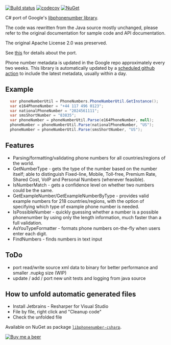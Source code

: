 [![Build status](https://ci.appveyor.com/api/projects/status/76abbk0qveot0mbo/branch/main?svg=true)](https://ci.appveyor.com/project/twcclegg/libphonenumber-csharp/branch/main)
[![codecov](https://codecov.io/gh/twcclegg/libphonenumber-csharp/branch/main/graph/badge.svg)](https://codecov.io/gh/twcclegg/libphonenumber-csharp)
[![NuGet](https://img.shields.io/nuget/dt/libphonenumber-csharp.svg)](https://www.nuget.org/packages/libphonenumber-csharp/)

C# port of Google's [libphonenumber library](https://github.com/google/libphonenumber).

The code was rewritten from the Java source mostly unchanged, please refer to the original documentation for sample code and API documentation.

The original Apache License 2.0 was preserved.

See [this](https://github.com/twcclegg/libphonenumber-csharp/blob/main/csharp/README.txt "csharp/README.txt") for details about the port.

Phone number metadata is updated in the Google repo approximately every two weeks. This library is automatically updated by a [scheduled github action](https://github.com/twcclegg/libphonenumber-csharp/actions/workflows/create_new_release_on_new_metadata_update.yml) to include the latest metadata, usually within a day.

## Example

```cs
  var phoneNumberUtil = PhoneNumbers.PhoneNumberUtil.GetInstance();
  var e164PhoneNumber = "+44 117 496 0123";
  var nationalPhoneNumber = "2024561111";
  var smsShortNumber = "83835";
  var phoneNumber = phoneNumberUtil.Parse(e164PhoneNumber, null);
  phoneNumber = phoneNumberUtil.Parse(nationalPhoneNumber, "US");
  phoneNumber = phoneNumberUtil.Parse(smsShortNumber, "US");
```

## Features

  * Parsing/formatting/validating phone numbers for all countries/regions of the world.
  * GetNumberType - gets the type of the number based on the number itself; able to distinguish Fixed-line, Mobile, Toll-free, Premium Rate, Shared Cost, VoIP and Personal Numbers (whenever feasible).
  * IsNumberMatch - gets a confidence level on whether two numbers could be the same.
  * GetExampleNumber/GetExampleNumberByType - provides valid example numbers for 218 countries/regions, with the option of specifying which type of example phone number is needed.
  * IsPossibleNumber - quickly guessing whether a number is a possible phonenumber by using only the length information, much faster than a full validation.
  * AsYouTypeFormatter - formats phone numbers on-the-fly when users enter each digit.
  * FindNumbers - finds numbers in text input

## ToDo

  * port read/write source xml data to binary for better performance and smaller .nupkg size (WIP)
  * update / add / port new unit tests and logging from java source

## How to unfold automatic generated files
  * Install Jetbrains - Resharper for Visual Studio
  * File by file, right click and "Cleanup code"
  * Check the unfolded file

Available on NuGet as package [`libphonenumber-csharp`](https://www.nuget.org/packages/libphonenumber-csharp).

[![Buy me a beer](https://raw.githubusercontent.com/twcclegg/libphonenumber-csharp/main/bmacButton.png)](https://www.buymeacoffee.com/tclegg)
